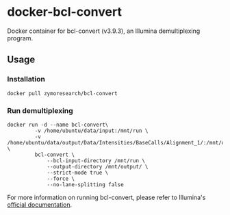 # docker-bcl-convert
Docker container for bcl-convert (v3.9.3), an Illumina demultiplexing program.
## Usage
### Installation
```
docker pull zymoresearch/bcl-convert
```
### Run demultiplexing
```
docker run -d --name bcl-convert\
         -v /home/ubuntu/data/input:/mnt/run \
         -v /home/ubuntu/data/output/Data/Intensities/BaseCalls/Alignment_1/:/mnt/output \
         bcl-convert \
             --bcl-input-directory /mnt/run \
             --output-directory /mnt/output/ \
             --strict-mode true \
             --force \
             --no-lane-splitting false
```
For more information on running bcl-convert, please refer to Illumina's [official documentation](https://support.illumina.com/sequencing/sequencing_software/bcl-convert/documentation.html).
